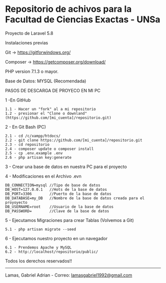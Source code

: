 # Repositorio de achivos para la Facultad de Ciencias Exactas - UNSa

Proyecto de Laravel 5.8

Instalaciones previas

Git -> https://gitforwindows.org/

Composer -> https://getcomposer.org/download/

PHP version 7.1.3 o mayor.

Base de Datos: MYSQL (Recomendada)

PASOS DE DESCARGA DE PROYECO EN MI PC

1 -En GitHub
    
    1.1 - Hacer un "fork" al a mi repositorio
    1.2 - presionar el "Clone o downland" (https://github.com/[mi_cuenta]/repositorio.git)
    
2 - En Git Bash (PC)
    
    2.1 - cd /c/xampp/htdocs/
    2.2 - git clone https://github.com/[mi_cuenta]/repositorio.git
    2.3 - cd repositorio
    2.4 - composer update o composer install
    2.5 - cp .env.example .env
    2.6 - php artisan key:generate
    
3 - Crear una base de datos en nuestra PC para el proyecto

4 - Modificaciones en el Archivo .evn
    
    DB_CONNECTION=mysql //Tipo de base de datos
    DB_HOST=127.0.0.1   //Hots de la base de datos
    DB_PORT=3306        //Puerto de la base de datos
    DB_DATABASE=my_DB   //Nombre de la base de datos creada para el proyoyecto
    DB_USERNAME=root    //Usuario de la base de datos
    DB_PASSWORD=        //Clave de la base de datos
    
5 - Ejecutamos Migraciones para crear Tablas (Volvemos a Git)
    
    5.1 - php artisan migrate --seed
    
6 - Ejecutamos nuestro proyecto en un navegador 
    
    6.1 - Prendemos Apache y MySQL
    6.2 - http://localhost/repositorio/public/

Todos los derechos reservados!!
________________________________________________________________________
Lamas, Gabriel Adrian - Correo: lamasgabriel1992@gmail.com


